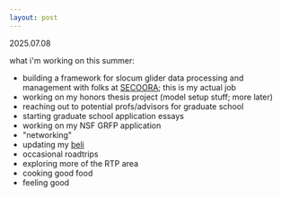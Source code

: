 ```yaml
---
layout: post
---
```


2025.07.08

what i'm working on this summer:
* building a framework for slocum glider data processing and management with folks at [SECOORA](https://secoora.org/); this is my actual job
* working on my honors thesis project (model setup stuff; more later)
* reaching out to potential profs/advisors for graduate school
* starting graduate school application essays
* working on my NSF GRFP application 
* "networking" 
* updating my [beli](http://beliapp.co/app/vhieu) 
* occasional roadtrips
* exploring more of the RTP area
* cooking good food
* feeling good
